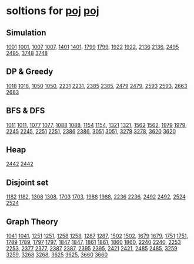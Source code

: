 # soltions for [poj] [poj]

## Simulation

[1001] [1001],
[1007] [1007],
[1401] [1401],
[1799] [1799],
[1922] [1922],
[2136] [2136],
[2495] [2495],
[3748] [3748]

## DP & Greedy

[1018] [1018],
[1050] [1050],
[2231] [2231],
[2385] [2385],
[2479] [2479],
[2593] [2593],
[2663] [2663]

## BFS & DFS

[1011] [1011],
[1077] [1077],
[1088] [1088],
[1154] [1154],
[1321] [1321],
[1562] [1562],
[1979] [1979],
[2245] [2245],
[2251] [2251],
[2386] [2386],
[3051] [3051],
[3278] [3278],
[3620] [3620]

## Heap

[2442] [2442]

## Disjoint set

[1182] [1182],
[1308] [1308],
[1703] [1703],
[1988] [1988],
[2236] [2236],
[2492] [2492],
[2524] [2524]

## Graph Theory

[1041] [1041],
[1251] [1251],
[1258] [1258],
[1287] [1287],
[1502] [1502],
[1679] [1679],
[1751] [1751],
[1789] [1789],
[1797] [1797],
[1847] [1847],
[1861] [1861],
[1860] [1860],
[2240] [2240],
[2253] [2253],
[2377] [2377],
[2387] [2387],
[2395] [2395],
[2421] [2421],
[2485] [2485],
[3259] [3259],
[3268] [3268],
[3625] [3625],
[3660] [3660]

[poj]:  http://poj.org/
[1001]: https://github.com/zj-1/poj/blob/master/solutions/poj1001.cpp
[1007]: https://github.com/zj-1/poj/blob/master/solutions/poj1007.cpp
[1011]: https://github.com/zj-1/poj/blob/master/solutions/poj1011.cpp
[1018]: https://github.com/zj-1/poj/blob/master/solutions/poj1018.cpp
[1041]: https://github.com/zj-1/poj/blob/master/solutions/poj1041.cpp
[1050]: https://github.com/zj-1/poj/blob/master/solutions/poj1050.cpp
[1077]: https://github.com/zj-1/poj/blob/master/solutions/poj1077.cpp
[1088]: https://github.com/zj-1/poj/blob/master/solutions/poj1088.cpp
[1154]: https://github.com/zj-1/poj/blob/master/solutions/poj1154.cpp
[1182]: https://github.com/zj-1/poj/blob/master/solutions/poj1182.cpp
[1251]: https://github.com/zj-1/poj/blob/master/solutions/poj1251.cpp
[1258]: https://github.com/zj-1/poj/blob/master/solutions/poj1258.cpp
[1287]: https://github.com/zj-1/poj/blob/master/solutions/poj1287.cpp
[1308]: https://github.com/zj-1/poj/blob/master/solutions/poj1308.cpp
[1321]: https://github.com/zj-1/poj/blob/master/solutions/poj1321.cpp
[1401]: https://github.com/zj-1/poj/blob/master/solutions/poj1401.cpp
[1502]: https://github.com/zj-1/poj/blob/master/solutions/poj1502.cpp
[1562]: https://github.com/zj-1/poj/blob/master/solutions/poj1562.cpp
[1679]: https://github.com/zj-1/poj/blob/master/solutions/poj1679.cpp
[1703]: https://github.com/zj-1/poj/blob/master/solutions/poj1703.cpp
[1751]: https://github.com/zj-1/poj/blob/master/solutions/poj1751.cpp
[1789]: https://github.com/zj-1/poj/blob/master/solutions/poj1789.cpp
[1799]: https://github.com/zj-1/poj/blob/master/solutions/poj1799.cpp
[1797]: https://github.com/zj-1/poj/blob/master/solutions/poj1797.cpp
[1847]: https://github.com/zj-1/poj/blob/master/solutions/poj1847.cpp
[1861]: https://github.com/zj-1/poj/blob/master/solutions/poj1861.cpp
[1860]: https://github.com/zj-1/poj/blob/master/solutions/poj1860.cpp
[1922]: https://github.com/zj-1/poj/blob/master/solutions/poj1922.cpp
[1979]: https://github.com/zj-1/poj/blob/master/solutions/poj1979.cpp
[1988]: https://github.com/zj-1/poj/blob/master/solutions/poj1988.cpp
[2136]: https://github.com/zj-1/poj/blob/master/solutions/poj2136.cpp
[2231]: https://github.com/zj-1/poj/blob/master/solutions/poj2231.cpp
[2236]: https://github.com/zj-1/poj/blob/master/solutions/poj2236.cpp
[2240]: https://github.com/zj-1/poj/blob/master/solutions/poj2240.cpp
[2245]: https://github.com/zj-1/poj/blob/master/solutions/poj2245.cpp
[2251]: https://github.com/zj-1/poj/blob/master/solutions/poj2251.cpp
[2253]: https://github.com/zj-1/poj/blob/master/solutions/poj2253.cpp
[2377]: https://github.com/zj-1/poj/blob/master/solutions/poj2377.cpp
[2385]: https://github.com/zj-1/poj/blob/master/solutions/poj2385.cpp
[2386]: https://github.com/zj-1/poj/blob/master/solutions/poj2386.cpp
[2387]: https://github.com/zj-1/poj/blob/master/solutions/poj2387.cpp
[2395]: https://github.com/zj-1/poj/blob/master/solutions/poj2395.cpp
[2421]: https://github.com/zj-1/poj/blob/master/solutions/poj2421.cpp
[2442]: https://github.com/zj-1/poj/blob/master/solutions/poj2442.cpp
[2479]: https://github.com/zj-1/poj/blob/master/solutions/poj2479.cpp
[2485]: https://github.com/zj-1/poj/blob/master/solutions/poj2485.cpp
[2492]: https://github.com/zj-1/poj/blob/master/solutions/poj2492.cpp
[2495]: https://github.com/zj-1/poj/blob/master/solutions/poj2495.cpp
[2524]: https://github.com/zj-1/poj/blob/master/solutions/poj2524.cpp
[2593]: https://github.com/zj-1/poj/blob/master/solutions/poj2593.cpp
[2663]: https://github.com/zj-1/poj/blob/master/solutions/poj2663.cpp
[3051]: https://github.com/zj-1/poj/blob/master/solutions/poj3051.cpp
[3259]: https://github.com/zj-1/poj/blob/master/solutions/poj3259.cpp
[3268]: https://github.com/zj-1/poj/blob/master/solutions/poj3268.cpp
[3278]: https://github.com/zj-1/poj/blob/master/solutions/poj3278.cpp
[3620]: https://github.com/zj-1/poj/blob/master/solutions/poj3620.cpp
[3625]: https://github.com/zj-1/poj/blob/master/solutions/poj3625.cpp
[3660]: https://github.com/zj-1/poj/blob/master/solutions/poj3660.cpp
[3748]: https://github.com/zj-1/poj/blob/master/solutions/poj3748.cpp
